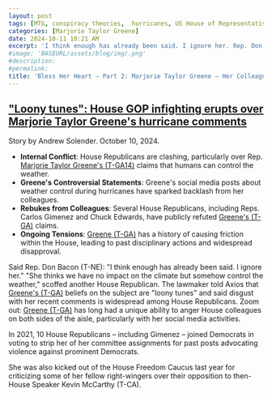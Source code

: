```yaml
---
layout: post
tags: [MTG, conspiracy theories,  hurricanes, US House of Representatives, politics]
categories: [Marjorie Taylor Greene]
date: 2024-10-11 10:21 AM
excerpt: 'I think enough has already been said. I ignore her. Rep. Don Bacon (T-NE.)'
#image: 'BASEURL/assets/blog/img/.png'
#description:
#permalink:
title: 'Bless Her Heart – Part 2: Marjorie Taylor Greene – Her Colleagues Opinions'
---
```



## ["Loony tunes": House GOP infighting erupts over Marjorie Taylor Greene's hurricane comments](https://www.axios.com/2024/10/10/mtg-hurricane-milton-helene-house-republicans?)

Story by Andrew Solender. October 10, 2024.

- **Internal Conflict**: House Republicans are clashing, particularly over Rep. [Marjorie Taylor Greene's (T-GA14)](https://greene.house.gov/) claims that humans can control the weather.
- **Greene's Controversial Statements**: Greene's social media posts about weather control during hurricanes have sparked backlash from her colleagues.
- **Rebukes from Colleagues**: Several House Republicans, including Reps. Carlos Gimenez and Chuck Edwards, have publicly refuted [Greene's (T-GA)](https://greene.house.gov/) claims.
- **Ongoing Tensions**: [Greene (T-GA)](https://greene.house.gov/) has a history of causing friction within the House, leading to past disciplinary actions and widespread disapproval.

Said Rep. Don Bacon (T-NE): "I think enough has already been said. I ignore her."
"She thinks we have no impact on the climate but somehow control the weather,"
scoffed another House Republican. The lawmaker told Axios that [Greene's (T-GA)](https://greene.house.gov/) beliefs
on the subject are "loony tunes" and said disgust with her recent comments is
widespread among House Republicans. Zoom out: [Greene (T-GA)](https://greene.house.gov/) has long had a unique
ability to anger House colleagues on both sides of the aisle, particularly
with her social media activities.

In 2021, 10 House Republicans – including Gimenez –
joined Democrats in voting to strip her of her committee assignments for past
posts advocating violence against prominent Democrats.

She was also kicked out of the House Freedom Caucus
last year for criticizing some of her fellow right-wingers
over their opposition to then-House Speaker Kevin McCarthy (T-CA).

